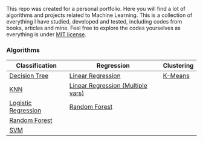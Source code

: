 This repo was created for a personal portfolio. Here you will find a lot of algorithms and projects related to Machine Learning. This is a collection of everything I have studied, developed and tested, including codes from books, articles and mine. Feel free to explore the codes yourselves as everything is under [MIT license](https://opensource.org/licenses/MIT "MIT license").


### Algorithms

| Classification  | Regression | Clustering |
| ------------- | ------------- | ------------- |
| [Decision Tree](Random%20Forests.ipynb) | [Linear Regression](Linear%20Regression.ipynb) | [K-Means](K-Means.ipynb) |
| [KNN](KNN.ipynb) | [Linear Regression (Multiple vars)](Linear%20Regression%20with%20Multiple%20Variables.ipynb)  |  |
| [Logistic Regression](Logistic%20Regression.ipynb) | [Random Forest](Random%20Forests.ipynb)  |  |
| [Random Forest](Random%20Forests.ipynb) |  |  | 
| [SVM](SVM.ipynb) |  |  |  | 


